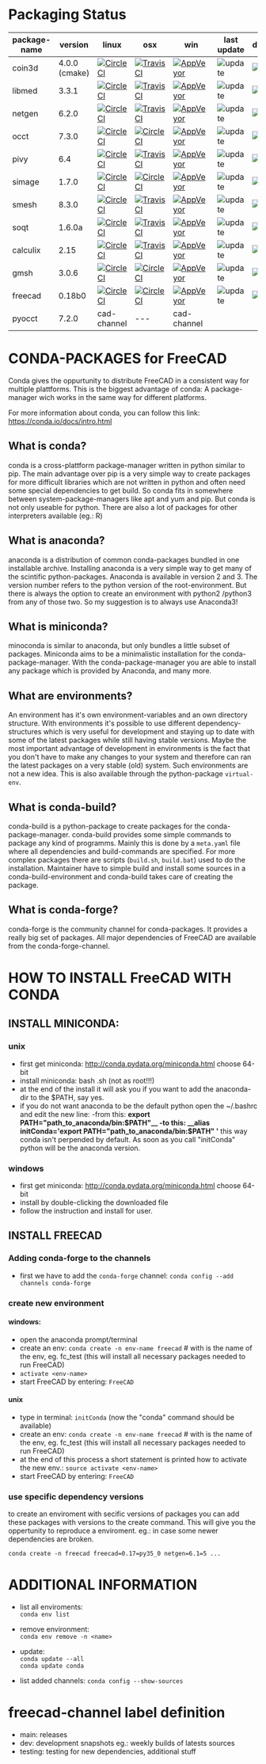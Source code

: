 # Packaging Status

package-name | version | linux | osx | win | last update | downloads
-------------|---------|-------|-----|---- | ------------- | ---------
coin3d | 4.0.0 (cmake) | [![Circle CI](https://circleci.com/gh/conda-forge/coin3d-feedstock.svg?style=shield)](https://circleci.com/gh/conda-forge/coin3d-feedstock) |[![TravisCI](https://travis-ci.org/conda-forge/coin3d-feedstock.svg?branch=master)](https://travis-ci.org/conda-forge/coin3d-feedstock) | [![AppVeyor](https://ci.appveyor.com/api/projects/status/github/conda-forge/coin3d-feedstock?svg=True)](https://ci.appveyor.com/project/conda-forge/coin3d-feedstock/branch/master) | ![update](https://anaconda.org/conda-forge/coin3d/badges/latest_release_relative_date.svg)| ![update](https://anaconda.org/conda-forge/coin3d/badges/downloads.svg)
libmed | 3.3.1 | [![Circle CI](https://circleci.com/gh/conda-forge/libmed-feedstock.svg?style=shield)](https://circleci.com/gh/conda-forge/libmed-feedstock) |[![TravisCI](https://travis-ci.org/conda-forge/libmed-feedstock.svg?branch=master)](https://travis-ci.org/conda-forge/libmed-feedstock) | [![AppVeyor](https://ci.appveyor.com/api/projects/status/github/conda-forge/libmed-feedstock?svg=True)](https://ci.appveyor.com/project/conda-forge/libmed-feedstock/branch/master)  | ![update](https://anaconda.org/conda-forge/libmed/badges/latest_release_relative_date.svg)| ![update](https://anaconda.org/conda-forge/libmed/badges/downloads.svg)
netgen |6.2.0 | [![Circle CI](https://circleci.com/gh/conda-forge/netgen-feedstock.svg?style=shield)](https://circleci.com/gh/conda-forge/netgen-feedstock) |[![TravisCI](https://travis-ci.org/conda-forge/netgen-feedstock.svg?branch=master)](https://travis-ci.org/conda-forge/netgen-feedstock) | [![AppVeyor](https://ci.appveyor.com/api/projects/status/github/conda-forge/netgen-feedstock?svg=True)](https://ci.appveyor.com/project/conda-forge/netgen-feedstock/branch/master) | ![update](https://anaconda.org/conda-forge/netgen/badges/latest_release_relative_date.svg)| ![update](https://anaconda.org/conda-forge/netgen/badges/downloads.svg)
occt |7.3.0 | [![Circle CI](https://circleci.com/gh/conda-forge/occt-feedstock.svg?style=shield)](https://circleci.com/gh/conda-forge/occt-feedstock) |[![Circle CI](https://circleci.com/gh/conda-forge/occt-feedstock.svg?style=shield)](https://circleci.com/gh/conda-forge/occt-feedstock) | [![AppVeyor](https://ci.appveyor.com/api/projects/status/github/conda-forge/occt-feedstock?svg=True)](https://ci.appveyor.com/project/conda-forge/occt-feedstock/branch/master)| ![update](https://anaconda.org/conda-forge/occt/badges/latest_release_relative_date.svg)| ![update](https://anaconda.org/conda-forge/occt/badges/downloads.svg)
pivy |6.4 | [![Circle CI](https://circleci.com/gh/conda-forge/pivy-feedstock.svg?style=shield)](https://circleci.com/gh/conda-forge/pivy-feedstock) |[![TravisCI](https://travis-ci.org/conda-forge/pivy-feedstock.svg?branch=master)](https://travis-ci.org/conda-forge/pivy-feedstock) | [![AppVeyor](https://ci.appveyor.com/api/projects/status/github/conda-forge/pivy-feedstock?svg=True)](https://ci.appveyor.com/project/conda-forge/pivy-feedstock/branch/master)| ![update](https://anaconda.org/conda-forge/pivy/badges/latest_release_relative_date.svg)| ![update](https://anaconda.org/conda-forge/pivy/badges/downloads.svg)
simage | 1.7.0| [![Circle CI](https://circleci.com/gh/conda-forge/simage-feedstock.svg?style=shield)](https://circleci.com/gh/conda-forge/simage-feedstock) |[![Circle CI](https://circleci.com/gh/conda-forge/occt-feedstock.svg?style=shield)](https://circleci.com/gh/conda-forge/occt-feedstock) | [![AppVeyor](https://ci.appveyor.com/api/projects/status/github/conda-forge/simage-feedstock?svg=True)](https://ci.appveyor.com/project/conda-forge/simage-feedstock/branch/master)| ![update](https://anaconda.org/conda-forge/simage/badges/latest_release_relative_date.svg)| ![update](https://anaconda.org/conda-forge/simage/badges/downloads.svg)
smesh | 8.3.0 | [![Circle CI](https://circleci.com/gh/conda-forge/smesh-feedstock.svg?style=shield)](https://circleci.com/gh/conda-forge/smesh-feedstock) |[![TravisCI](https://travis-ci.org/conda-forge/smesh-feedstock.svg?branch=master)](https://travis-ci.org/conda-forge/smesh-feedstock) | [![AppVeyor](https://ci.appveyor.com/api/projects/status/github/conda-forge/smesh-feedstock?svg=True)](https://ci.appveyor.com/project/conda-forge/smesh-feedstock/branch/master)| ![update](https://anaconda.org/conda-forge/smesh/badges/latest_release_relative_date.svg)| ![update](https://anaconda.org/conda-forge/smesh/badges/downloads.svg)
soqt | 1.6.0a | [![Circle CI](https://circleci.com/gh/conda-forge/soqt-feedstock.svg?style=shield)](https://circleci.com/gh/conda-forge/soqt-feedstock) |[![TravisCI](https://travis-ci.org/conda-forge/soqt-feedstock.svg?branch=master)](https://travis-ci.org/conda-forge/soqt-feedstock) | [![AppVeyor](https://ci.appveyor.com/api/projects/status/github/conda-forge/soqt-feedstock?svg=True)](https://ci.appveyor.com/project/conda-forge/soqt-feedstock/branch/master)| ![update](https://anaconda.org/conda-forge/soqt/badges/latest_release_relative_date.svg)| ![update](https://anaconda.org/conda-forge/soqt/badges/downloads.svg)
calculix | 2.15 |  [![Circle CI](https://circleci.com/gh/conda-forge/calculix-feedstock.svg?style=shield)](https://circleci.com/gh/conda-forge/calculix-feedstock) |[![TravisCI](https://travis-ci.org/conda-forge/soqt-feedstock.svg?branch=master)](https://travis-ci.org/conda-forge/calculix-feedstock) | [![AppVeyor](https://ci.appveyor.com/api/projects/status/github/conda-forge/calculix-feedstock?svg=True)](https://ci.appveyor.com/project/conda-forge/calculix-feedstock/branch/master)| ![update](https://anaconda.org/conda-forge/simage/badges/latest_release_relative_date.svg)| ![update](https://anaconda.org/conda-forge/simage/badges/downloads.svg)
gmsh | 3.0.6 |  [![Circle CI](https://circleci.com/gh/conda-forge/gmsh-feedstock.svg?style=shield)](https://circleci.com/gh/conda-forge/gmsh-feedstock) |[![Circle CI](https://circleci.com/gh/conda-forge/occt-feedstock.svg?style=shield)](https://circleci.com/gh/conda-forge/occt-feedstock) | [![AppVeyor](https://ci.appveyor.com/api/projects/status/github/conda-forge/gmsh-feedstock?svg=True)](https://ci.appveyor.com/project/conda-forge/gmsh-feedstock/branch/master)| ![update](https://anaconda.org/conda-forge/simage/badges/latest_release_relative_date.svg)| ![update](https://anaconda.org/conda-forge/simage/badges/downloads.svg)
freecad | 0.18b0 | [![Circle CI](https://circleci.com/gh/conda-forge/freecad-feedstock.svg?style=shield)](https://circleci.com/gh/conda-forge/freecad-feedstock) |[![Circle CI](https://circleci.com/gh/conda-forge/freecad-feedstock.svg?style=shield)](https://circleci.com/gh/conda-forge/freecad-feedstock) | [![AppVeyor](https://ci.appveyor.com/api/projects/status/github/conda-forge/freecad-feedstock?svg=True)](https://ci.appveyor.com/project/conda-forge/freecad-feedstock/branch/master)| ![update](https://anaconda.org/conda-forge/freecad/badges/latest_release_relative_date.svg)| ![update](https://anaconda.org/conda-forge/freecad/badges/downloads.svg)
pyocct | 7.2.0 | cad-channel | --- | cad-channel | |



# CONDA-PACKAGES for FreeCAD
Conda gives the oppurtunity to distribute FreeCAD in a consistent way for multiple plattforms. This is the biggest advantage of conda: A package-manager wich works in the same way for different platforms.

For more information about conda, you can follow this link:
https://conda.io/docs/intro.html

## What is conda?
conda is a cross-plattform package-manager written in python similar to pip. The main advantage over pip is a very simple way to create packages for more difficult libraries which are not written in python and often need some special dependencies to get build. So conda fits in somewhere between system-package-managers like apt and yum and pip. But conda is not only useable for python. There are also a lot of packages for other interpreters available (eg.: R)

## What is anaconda?
anaconda is a distribution of common conda-packages bundled in one installable archive. Installing anaconda is a very simple way to get many of the scintific python-packages. Anaconda is available in version 2 and 3. The version number refers to the python version of the root-environment. But there is always the option to create an environment with python2 /python3 from any of those two. So my suggestion is to always use Anaconda3!

## What is miniconda?
minoconda is similar to anaconda, but only bundles a little subset of packages. Miniconda aims to be a minimalistic installation for the conda-package-manager. With the conda-package-manager you are able to install any package which is provided by Anaconda, and many more.

## What are environments?
An environment has it's own environment-variables and an own directory structure. With environments it's possible to use different dependency-structures which is very useful for development and staying up to date with some of the latest packages while still having stable versions. Maybe the most important advantage of development in environments is the fact that you don't have to make any changes to your system and therefore can ran the latest packages on a very stable (old) system.
Such environments are not a new idea. This is also available through the python-package `virtual-env`.

## What is conda-build?
conda-build is a python-package to create packages for the conda-package-manager. conda-build provides some simple commands to package any kind of programms. Mainly this is done by a `meta.yaml` file where all dependencies and build-commands are specified. For more complex packages there are scripts (`build.sh`, `build.bat`) used to do the installation. Maintainer have to simple build and install some sources in a conda-build-environment and conda-build takes care of creating the package.

## What is conda-forge?
conda-forge is the community channel for conda-packages. It provides a really big set of packages. All major dependencies of  FreeCAD are available from the conda-forge-channel.


# HOW TO INSTALL FreeCAD WITH CONDA
## INSTALL MINICONDA:

### unix
- first get miniconda: http://conda.pydata.org/miniconda.html choose 64-bit
- install miniconda: bash <miniconda-file>.sh (not as root!!!)
- at the end of the install it will ask you if you want to add the anaconda-dir to the $PATH, say yes.
- if you do not want anaconda to be the default python open the ~/.bashrc and edit the new line:
    -from this: __export PATH="path_to_anaconda/bin:$PATH"__
    -to this: __alias initConda='export PATH="path_to_anaconda/bin:$PATH" '__
    this way conda isn't perpended by default. As soon as you call "initConda" python will be the anaconda version.

### windows
- first get miniconda: http://conda.pydata.org/miniconda.html choose 64-bit
- install by double-clicking the downloaded file
- follow the instruction and install for user.

## INSTALL FREECAD

### Adding conda-forge to the channels
- first we have to add the `conda-forge` channel:
`conda config --add channels conda-forge`

### create new environment
#### windows:
- open the anaconda prompt/terminal
- create an env: `conda create -n env-name freecad` # with <env-name> is the name of the env, eg. fc_test
    (this will install all necessary packages needed to run FreeCAD)
- `activate <env-name>`
- start FreeCAD by entering: `FreeCAD`

#### unix
- type in terminal: `initConda` (now the "conda" command should be available)
- create an env: `conda create -n env-name freecad` # with <env-name> is the name of the env, eg. fc_test
    (this will install all necessary packages needed to run FreeCAD)
- at the end of this process a short statement is printed how to activate the new env.: ```source activate <env-name>```
- start FreeCAD by entering: `FreeCAD`


### use specific dependency versions
to create an enviroment with secific versions of packages you can add these packages with versions to the create command. This will give you the oppertunity to reproduce a enviroment. eg.: in case some newer dependencies are broken.

```conda create -n freecad freecad=0.17=py35_0 netgen=6.1=5 ...```


# ADDITIONAL INFORMATION

- list all enviroments:  
`conda env list`

- remove environment:  
`conda env remove -n <name>`

- update:  
`conda update --all`  
`conda update conda`

- list added channels:
`conda config --show-sources`

# freecad-channel label definition
- main: releases
- dev: development snapshots eg.: weekly builds of latests sources
- testing: testing for new dependencies, additional stuff
